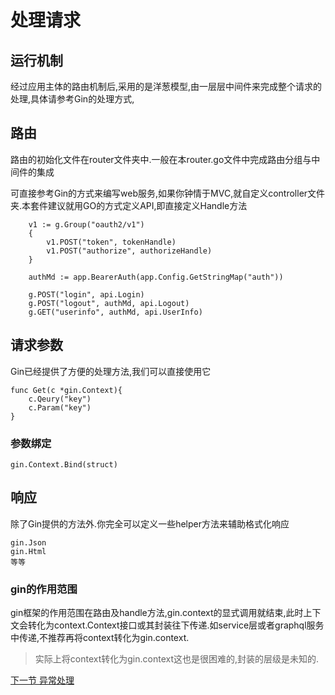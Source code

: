 处理请求
==============

运行机制
--------------

经过应用主体的路由机制后,采用的是洋葱模型,由一层层中间件来完成整个请求的处理,具体请参考Gin的处理方式,

路由
--------------
路由的初始化文件在router文件夹中.一般在本router.go文件中完成路由分组与中间件的集成


可直接参考Gin的方式来编写web服务,如果你钟情于MVC,就自定义controller文件夹.本套件建议就用GO的方式定义API,即直接定义Handle方法

```
	v1 := g.Group("oauth2/v1")
	{
		v1.POST("token", tokenHandle)
		v1.POST("authorize", authorizeHandle)
	}

	authMd := app.BearerAuth(app.Config.GetStringMap("auth"))

	g.POST("login", api.Login)
	g.POST("logout", authMd, api.Logout)
	g.GET("userinfo", authMd, api.UserInfo)

```

请求参数
-------------
Gin已经提供了方便的处理方法,我们可以直接使用它
```
func Get(c *gin.Context){
    c.Qeury("key")
    c.Param("key")
}
```
### 参数绑定
```
gin.Context.Bind(struct)
```

响应
----------

除了Gin提供的方法外.你完全可以定义一些helper方法来辅助格式化响应
```
gin.Json
gin.Html
等等
```

### gin的作用范围

gin框架的作用范围在路由及handle方法,gin.context的显式调用就结束,此时上下文会转化为context.Context接口或其封装往下传递.如service层或者graphql服务中传递,不推荐再将context转化为gin.context.
> 实际上将context转化为gin.context这也是很困难的,封装的层级是未知的.

[下一节 异常处理](error-handle.md)